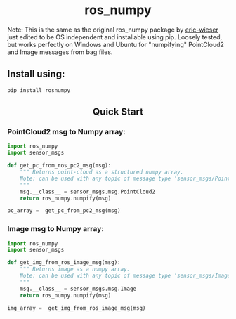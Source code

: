 # <div align="center">ros_numpy</div>

Note: This is the same as the original ros_numpy package by  [eric-wieser](https://github.com/eric-wieser) just edited to be OS independent and installable using pip.
Loosely tested, but works perfectly on Windows and Ubuntu for "numpifying" PointCloud2 and Image messages from bag files.

## <div align="left">Install using:</div>
```
pip install rosnumpy
```

## <div align="center">Quick Start</div>
### PointCloud2 msg to Numpy array:
```Python
import ros_numpy
import sensor_msgs

def get_pc_from_ros_pc2_msg(msg):
    """ Returns point-cloud as a structured numpy array. 
    Note: can be used with any topic of message type 'sensor_msgs/PointCloud2'
    """
    msg.__class__ = sensor_msgs.msg.PointCloud2
    return ros_numpy.numpify(msg)

pc_array =  get_pc_from_pc2_msg(msg)
```

### Image msg to Numpy array:
```Python
import ros_numpy
import sensor_msgs

def get_img_from_ros_image_msg(msg):
    """ Returns image as a numpy array. 
    Note: can be used with any topic of message type 'sensor_msgs/Image'
    """
    msg.__class__ = sensor_msgs.msg.Image
    return ros_numpy.numpify(msg)

img_array =  get_img_from_ros_image_msg(msg)
```


